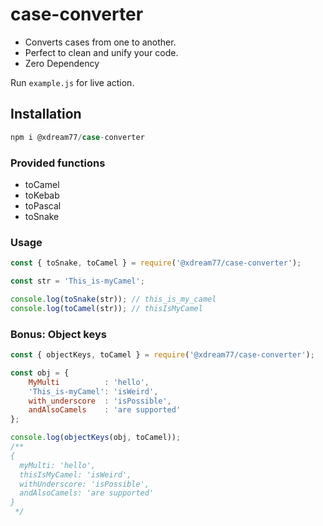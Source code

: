 # case-converter

- Converts cases from one to another. 
- Perfect to clean and unify your code. 
- Zero Dependency

Run `example.js` for live action.

## Installation
```Javascript
npm i @xdream77/case-converter
```

### Provided functions

- toCamel
- toKebab
- toPascal
- toSnake

### Usage
```Javascript
const { toSnake, toCamel } = require('@xdream77/case-converter');

const str = 'This_is-myCamel';

console.log(toSnake(str)); // this_is_my_camel
console.log(toCamel(str)); // thisIsMyCamel

```

### Bonus: Object keys
```Javascript
const { objectKeys, toCamel } = require('@xdream77/case-converter');

const obj = {
    MyMulti          : 'hello',
    'This_is-myCamel': 'isWeird',
    with_underscore  : 'isPossible',
    andAlsoCamels    : 'are supported'
};

console.log(objectKeys(obj, toCamel));
/**
{
  myMulti: 'hello',
  thisIsMyCamel: 'isWeird',
  withUnderscore: 'isPossible',
  andAlsoCamels: 'are supported'
}
 */
```